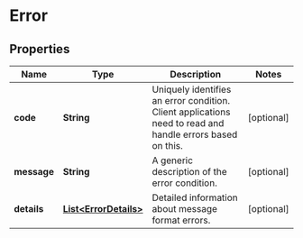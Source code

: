 

# Error

## Properties

Name | Type | Description | Notes
------------ | ------------- | ------------- | -------------
**code** | **String** | Uniquely identifies an error condition. Client applications need to read and handle errors based on this. |  [optional]
**message** | **String** | A generic description of the error condition. |  [optional]
**details** | [**List&lt;ErrorDetails&gt;**](ErrorDetails.md) | Detailed information about message format errors. |  [optional]




